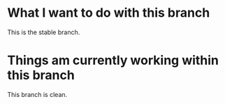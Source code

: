 # What I want to do with this branch
This is the stable branch.

# Things am currently working within this branch
This branch is clean.
